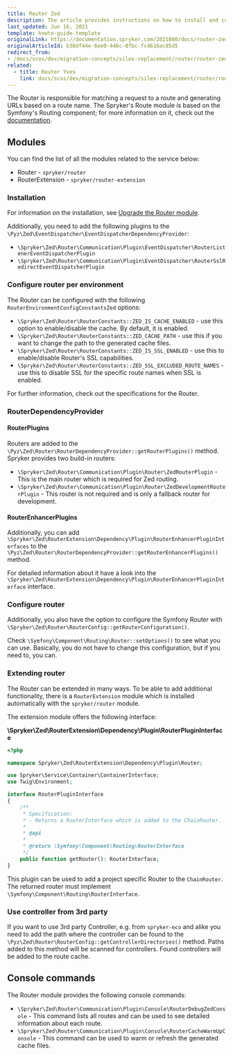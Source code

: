 ```yaml
---
title: Router Zed
description: The article provides instructions on how to install and configure Router in Zed.
last_updated: Jun 16, 2021
template: howto-guide-template
originalLink: https://documentation.spryker.com/2021080/docs/router-zed
originalArticleId: b38df44e-6ee0-446c-8fbc-fc4616ac85d5
redirect_from:
- /docs/scos/dev/migration-concepts/silex-replacement/router/router-zed.html
related:
  - title: Router Yves
    link: docs/scos/dev/migration-concepts/silex-replacement/router/router-yves.html
---
```


The Router is responsible for matching a request to a route and generating URLs based on a route name. The Spryker's Route module is based on the Symfony's Routing component; for more information on it, check out the [documentation](https://symfony.com/doc/current/routing.html).

## Modules

You can find the list of all the modules related to the service below:

* Router - `spryker/router`
* RouterExtension - `spryker/router-extension`

### Installation

For information on the installation, see [Upgrade the Router module](/docs/dg/dev/upgrade-and-migrate/silex-replacement/upgrade-modules/upgrade-the-router-module.html).

Additionally, you need to add the following plugins to the `\Pyz\Zed\EventDispatcher\EventDispatcherDependencyProvider`:

* `\Spryker\Zed\Router\Communication\Plugin\EventDispatcher\RouterListenerEventDispatcherPlugin`
* `\Spryker\Zed\Router\Communication\Plugin\EventDispatcher\RouterSslRedirectEventDispatcherPlugin`

### Configure router per environment

The Router can be configured with the following `RouterEnvironmentConfigConstantsZed` options:

* `\Spryker\Zed\Router\RouterConstants::ZED_IS_CACHE_ENABLED` - use this option to enable/disable the cache. By default, it is enabled.
* `\Spryker\Zed\Router\RouterConstants::ZED_CACHE_PATH` - use this if you want to change the path to the generated cache files.
* `\Spryker\Zed\Router\RouterConstants::ZED_IS_SSL_ENABLED` - use this to enable/disable Router's SSL capabilities.
* `\Spryker\Zed\Router\RouterConstants::ZED_SSL_EXCLUDED_ROUTE_NAMES` - use this to disable SSL for the specific route names when SSL is enabled.

For further information, check out the specifications for the Router.

### RouterDependencyProvider

#### RouterPlugins

Routers are added to the `\Pyz\Zed\Router\RouterDependencyProvider::getRouterPlugins()` method. Spryker provides two build-in routers:

* `\Spryker\Zed\Router\Communication\Plugin\Router\ZedRouterPlugin` - This is the main router which is required for Zed routing.
* `\Spryker\Zed\Router\Communication\Plugin\Router\ZedDevelopmentRouterPlugin` - This router is not required and is only a fallback router for development.

#### RouterEnhancerPlugins

Additionally, you can add `\Spryker\Zed\RouterExtension\Dependency\Plugin\RouterEnhancerPluginInterfaces` to the `\Pyz\Zed\Router\RouterDependencyProvider::getRouterEnhancerPlugins()` method.

For detailed information about it have a look into the `\Spryker\Zed\RouterExtension\Dependency\Plugin\RouterEnhancerPluginInterface` interface.

### Configure router

Additionally, you also have the option to configure the Symfony Router with `\Spryker\Zed\Router\RouterConfig::getRouterConfiguration()`.

Check `\Symfony\Component\Routing\Router::setOptions()` to see what you can use. Basically, you do not have to change this configuration, but if you need to, you can.

### Extending router

The Router can be extended in many ways. To be able to add additional functionality, there is a `RouterExtension` module which is installed automatically with the `spryker/router` module.

The extension module offers the following interface:

**\Spryker\Zed\RouterExtension\Dependency\Plugin\RouterPluginInterface**

```php
<?php

namespace Spryker\Zed\RouterExtension\Dependency\Plugin\Router;

use Spryker\Service\Container\ContainerInterface;
use Twig\Environment;

interface RouterPluginInterface
{
    /**
     * Specification:
     * - Returns a RouterInterface which is added to the ChainRouter.
     *
     * @api
     *
     * @return \Symfony\Component\Routing\RouterInterface
     */
    public function getRouter(): RouterInterface;
}
```

This plugin can be used to add a project specific Router to the `ChainRouter`. The returned router must implement `\Symfony\Component\Routing\RouterInterface`.

### Use controller from 3rd party

If you want to use 3rd party Controller,  e.g. from `spryker-eco` and alike you need to add the path where the controller can be found to the `\Pyz\Zed\Router\RouterConfig::getControllerDirectories()` method. Paths added to this method will be scanned for controllers. Found controllers will be added to the route cache.

## Console commands

The Router module provides the following console commands:

* `\Spryker\Zed\Router\Communication\Plugin\Console\RouterDebugZedConsole` - This command lists all routes and can be used to see detailed information about each route.
* `\Spryker\Zed\Router\Communication\Plugin\Console\RouterCacheWarmUpConsole` - This command can be used to warm or refresh the generated cache files.
